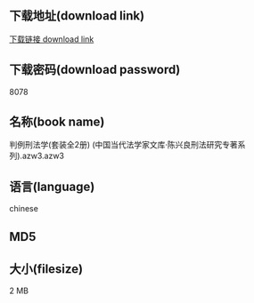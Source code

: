 ## 下载地址(download link)
[下载链接 download link](https://tutu365.netlify.app/?s=%E5%88%A4%E4%BE%8B%E5%88%91%E6%B3%95%E5%AD%A6%28%E5%A5%97%E8%A3%85%E5%85%A82%E5%86%8C%29+%28%E4%B8%AD%E5%9B%BD%E5%BD%93%E4%BB%A3%E6%B3%95%E5%AD%A6%E5%AE%B6%E6%96%87%E5%BA%93%C2%B7%E9%99%88%E5%85%B4%E8%89%AF%E5%88%91%E6%B3%95%E7%A0%94%E7%A9%B6%E4%B8%93%E8%91%97%E7%B3%BB%E5%88%97%29.azw3)

## 下载密码(download password)
8078

## 名称(book name)
判例刑法学(套装全2册) (中国当代法学家文库·陈兴良刑法研究专著系列).azw3.azw3

## 语言(language)
chinese

## MD5


## 大小(filesize)
2 MB
